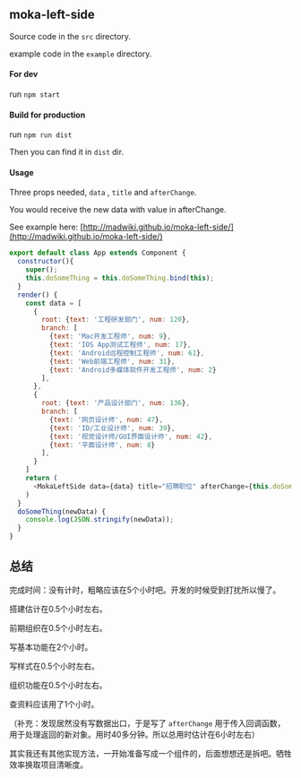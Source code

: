 ## moka-left-side

Source code in the `src` directory.

example code in the `example` directory.

#### For dev

run  `npm start`   

#### Build for production

run `npm run dist`

Then you can find it in `dist` dir.

#### Usage

Three props needed,  `data` , `title` and `afterChange`.

You would receive the new data with value in afterChange.

See example here: [http://madwiki.github.io/moka-left-side/](http://madwiki.github.io/moka-left-side/)

```javascript
export default class App extends Component {
  constructor(){
    super();
    this.doSomeThing = this.doSomeThing.bind(this);
  }
  render() {
    const data = [
      {
        root: {text: '工程研发部门', num: 120},
        branch: [
          {text: 'Mac开发工程师', num: 9},
          {text: 'IOS App测试工程师', num: 17},
          {text: 'Android远程控制工程师', num: 61},
          {text: 'Web前端工程师', num: 31},
          {text: 'Android多媒体软件开发工程师', num: 2}
        ],
      },
      {
        root: {text: '产品设计部门', num: 136},
        branch: [
          {text: '网页设计师', num: 47},
          {text: 'ID/工业设计师', num: 39},
          {text: '视觉设计师/GUI界面设计师', num: 42},
          {text: '平面设计师', num: 8}
        ],
      }
    ]
    return (
      <MokaLeftSide data={data} title="招聘职位" afterChange={this.doSomeThing}/>
    )
  }
  doSomeThing(newData) {
    console.log(JSON.stringify(newData));
  }
}
```





## 总结

完成时间：没有计时，粗略应该在5个小时吧。开发的时候受到打扰所以慢了。

搭建估计在0.5个小时左右。

前期组织在0.5个小时左右。

写基本功能在2个小时。

写样式在0.5个小时左右。

组织功能在0.5个小时左右。

查资料应该用了1个小时。

（补充：发现居然没有写数据出口，于是写了 `afterChange` 用于传入回调函数，用于处理返回的新对象。用时40多分钟。所以总用时估计在6小时左右）



其实我还有其他实现方法，一开始准备写成一个组件的，后面想想还是拆吧。牺牲效率换取项目清晰度。